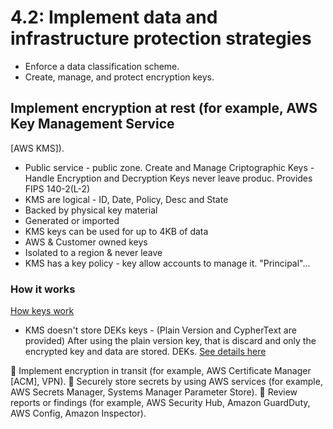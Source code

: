 # 4.2: Implement data and infrastructure protection strategies

- Enforce a data classification scheme.
- Create, manage, and protect encryption keys.

## Implement encryption at rest (for example, AWS Key Management Service

[AWS KMS]).

- Public service - public zone. Create and Manage Criptographic Keys - Handle Encryption and Decryption
Keys never leave produc. Provides FIPS 140-2(L-2)
- KMS are logical - ID, Date, Policy, Desc and State
- Backed by physical key material
- Generated or imported
- KMS keys can be used for up to 4KB of data
- AWS & Customer owned keys
- Isolated to a region & never leave
- KMS has a key policy - key allow accounts to manage it. "Principal"...

### How it works

[How keys work](../../images/KMS.png)

- KMS doesn't store DEKs keys - (Plain Version and CypherText are provided) After using the plain version key, that is discard and only the encrypted key and data are stored.
DEKs. [See details here](../../images/Services-using-KMS.png)


 Implement encryption in transit (for example, AWS Certificate Manager [ACM],
VPN).
 Securely store secrets by using AWS services (for example, AWS Secrets
Manager, Systems Manager Parameter Store).
 Review reports or findings (for example, AWS Security Hub, Amazon
GuardDuty, AWS Config, Amazon Inspector).